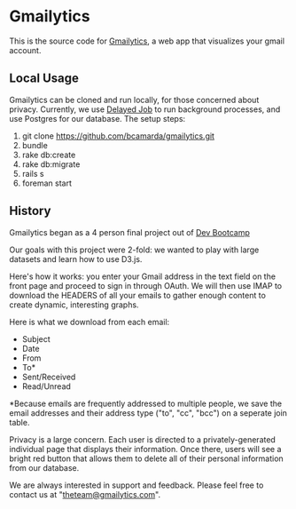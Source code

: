 Gmailytics
==========
This is the source code for [Gmailytics](http://www.gmailytics.com), a web app that visualizes your gmail account.

Local Usage
-----------
Gmailytics can be cloned and run locally, for those concerned about privacy. Currently, we use [Delayed Job](https://github.com/collectiveidea/delayed_job/) to run background processes, and use Postgres for our database. The setup steps:

1.  git clone https://github.com/bcamarda/gmailytics.git
2.  bundle
3.  rake db:create
4.  rake db:migrate
5.  rails s
6.  foreman start

History
-------
Gmailytics began as a 4 person final project out of [Dev Bootcamp](http://devbootcamp.com)

Our goals with this project were 2-fold: we wanted to play with large datasets and learn how to use D3.js.  

Here's how it works: you enter your Gmail address in the text field on the front page and proceed to sign in through OAuth.  We will then use IMAP to download the HEADERS of all your emails to gather enough content to create dynamic, interesting graphs.

Here is what we download from each email:
- Subject
- Date
- From
- To*
- Sent/Received
- Read/Unread

*Because emails are frequently addressed to multiple people, we save the email addresses and their address type ("to", "cc", "bcc") on a seperate join table.

Privacy is a large concern.  Each user is directed to a privately-generated individual page that displays their information.  Once there, users will see a bright red button that allows them to delete all of their personal information from our database.

We are always interested in support and feedback.  Please feel free to contact us at "theteam@gmailytics.com".
